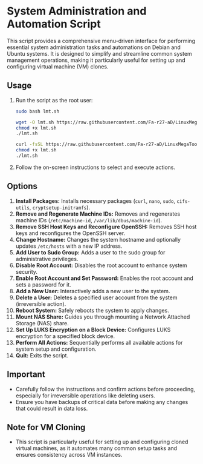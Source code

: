 # System Administration and Automation Script

This script provides a comprehensive menu-driven interface for performing essential system administration tasks and automations on Debian and Ubuntu systems. It is designed to simplify and streamline common system management operations, making it particularly useful for setting up and configuring virtual machine (VM) clones.

## Usage

1. Run the script as the root user:
   ```bash
   sudo bash lmt.sh
   ```
   ```bash
   wget -O lmt.sh https://raw.githubusercontent.com/Fa-r27-aD/LinuxMegaTools/main/lmt.sh
   chmod +x lmt.sh
   ./lmt.sh
   ```
   ```bash
   curl -fsSL https://raw.githubusercontent.com/Fa-r27-aD/LinuxMegaTools/main/lmt.sh
   chmod +x lmt.sh
   ./lmt.sh
   ```
2. Follow the on-screen instructions to select and execute actions.

## Options

1. **Install Packages:** Installs necessary packages (`curl`, `nano`, `sudo`, `cifs-utils`, `cryptsetup-initramfs`).
2. **Remove and Regenerate Machine IDs:** Removes and regenerates machine IDs (`/etc/machine-id`, `/var/lib/dbus/machine-id`).
3. **Remove SSH Host Keys and Reconfigure OpenSSH:** Removes SSH host keys and reconfigures the OpenSSH server.
4. **Change Hostname:** Changes the system hostname and optionally updates `/etc/hosts` with a new IP address.
5. **Add User to Sudo Group:** Adds a user to the sudo group for administrative privileges.
6. **Disable Root Account:** Disables the root account to enhance system security.
7. **Enable Root Account and Set Password:** Enables the root account and sets a password for it.
8. **Add a New User:** Interactively adds a new user to the system.
9. **Delete a User:** Deletes a specified user account from the system (irreversible action).
10. **Reboot System:** Safely reboots the system to apply changes.
11. **Mount NAS Share:** Guides you through mounting a Network Attached Storage (NAS) share.
12. **Set Up LUKS Encryption on a Block Device:** Configures LUKS encryption for a specified block device.
13. **Perform All Actions:** Sequentially performs all available actions for system setup and configuration.
14. **Quit:** Exits the script.

## Important

- Carefully follow the instructions and confirm actions before proceeding, especially for irreversible operations like deleting users.
- Ensure you have backups of critical data before making any changes that could result in data loss.

## Note for VM Cloning

- This script is particularly useful for setting up and configuring cloned virtual machines, as it automates many common setup tasks and ensures consistency across VM instances.
